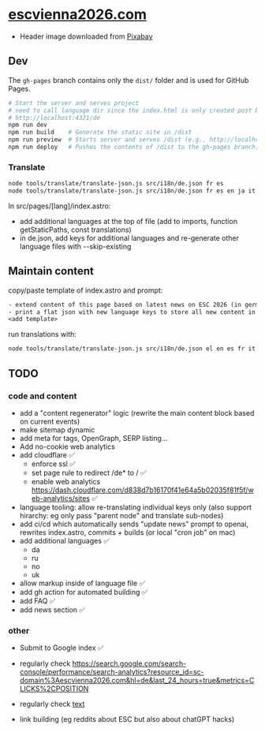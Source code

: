 # [escvienna2026.com](https://escvienna2026.com)

- Header image downloaded from [Pixabay](https://pixabay.com/photos/vienna-city-hall-building-7971742/)

## Dev

The `gh-pages` branch contains only the `dist/` folder and is used for GitHub Pages.

```bash
# Start the server and serves project
# need to call language dir since the index.html is only created post build
# http://localhost:4321/de
npm run dev      
npm run build    # Generate the static site in /dist
npm run preview  # Starts server and serves /dist (e.g., http://localhost:4321)
npm run deploy   # Pushes the contents of /dist to the gh-pages branch; obsolete since done from ci (gh actions)
```

### Translate

```bash
node tools/translate/translate-json.js src/i18n/de.json fr es
node tools/translate/translate-json.js src/i18n/de.json fr es en ja it tr pl --skip-existing # only translate new keys
```

In src/pages/[lang]/index.astro:

- add additional languages at the top of file (add to imports, function getStaticPaths, const translations)
- in de.json, add keys for additional languages and re-generate other language files with --skip-existing

## Maintain content

copy/paste template of index.astro and prompt:

```txt
- extend content of this page based on latest news on ESC 2026 (in german)
- print a flat json with new language keys to store all new content in key/value pairs, and reference it from the template
<add template>
```

run translations with:

```bash
node tools/translate/translate-json.js src/i18n/de.json el en es fr it ja nl pl sv tr --skip-existing
```

## TODO

### code and content

- add a "content regenerator" logic (rewrite the main content block based on current events)
- make sitemap dynamic
- add meta for tags, OpenGraph, SERP listing...
- Add no-cookie web analytics
- add cloudflare ✅
  - enforce ssl ✅
  - set page rule to redirect /de* to / ✅
  - enable web analytics <https://dash.cloudflare.com/d838d7b16170f41e64a5b02035f81f5f/web-analytics/sites> ✅
- language tooling: allow re-translating individual keys only (also support hirarchy: eg only pass "parent node" and translate sub-nodes)
- add ci/cd which automatically sends "update news" prompt to openai, rewrites index.astro, commits + builds (or local "cron job" on mac)
- add additional languages ✅
  - da
  - ru
  - no
  - uk
- allow markup inside of language file ✅
- add gh action for automated building ✅
- add FAQ ✅
- add news section ✅


### other

- Submit to Google index ✅

- regularly check <https://search.google.com/search-console/performance/search-analytics?resource_id=sc-domain%3Aescvienna2026.com&hl=de&last_24_hours=true&metrics=CLICKS%2CPOSITION>

- regularly check [text](https://dash.cloudflare.com/d838d7b16170f41e64a5b02035f81f5f/analytics)
- link building (eg reddits about ESC but also about chatGPT hacks)
